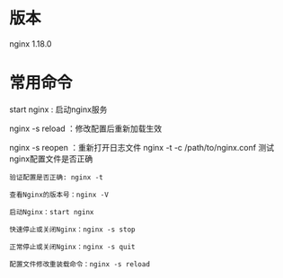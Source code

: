 # 版本
nginx 1.18.0

# 常用命令
start nginx : 启动nginx服务

nginx -s reload  ：修改配置后重新加载生效

nginx -s reopen  ：重新打开日志文件
nginx -t -c /path/to/nginx.conf 测试nginx配置文件是否正确

```
验证配置是否正确: nginx -t

查看Nginx的版本号：nginx -V

启动Nginx：start nginx

快速停止或关闭Nginx：nginx -s stop

正常停止或关闭Nginx：nginx -s quit

配置文件修改重装载命令：nginx -s reload
```
